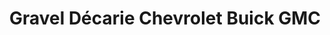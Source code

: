 ---
title: "Gravel Décarie Chevrolet Buick GMC"
url: /montreal/gravel-decarie-chevrolet-buick-gmc/
shop: car
---